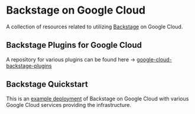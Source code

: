 # Backstage on Google Cloud

A collection of resources related to utilizing
[Backstage](https://backstage.io) on Google Cloud.

## Backstage Plugins for Google Cloud

A repository for various plugins can be found here ->
[google-cloud-backstage-plugins](https://github.com/GoogleCloudPlatform/google-cloud-backstage-plugins)

## Backstage Quickstart

This is an [example deployment](backstage-quickstart/README.md) of Backstage
on Google Cloud with various Google Cloud services providing the infrastructure.

